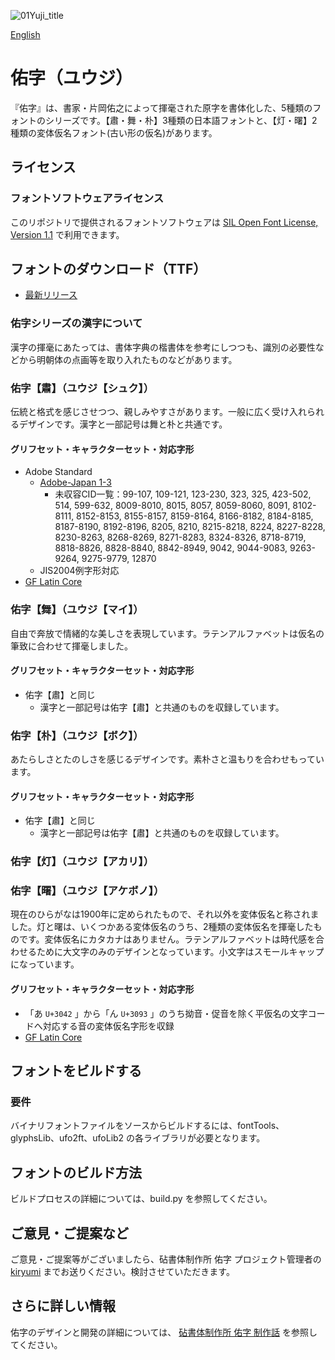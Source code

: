 ![01Yuji_title](https://user-images.githubusercontent.com/57783612/78629155-2dcb0800-78d1-11ea-8f96-867eaab4d39f.png)

[English](https://github.com/Kinutafontfactory/Yuji/blob/master/README.md)

# 佑字（ユウジ）

『佑字』は、書家・片岡佑之によって揮毫された原字を書体化した、5種類のフォントのシリーズです。【肅・舞・朴】3種類の日本語フォントと、【灯・曙】2種類の変体仮名フォント(古い形の仮名)があります。

## ライセンス

### フォントソフトウェアライセンス

このリポジトリで提供されるフォントソフトウェアは [SIL Open Font License, Version 1.1](https://scripts.sil.org/cms/scripts/page.php?site_id=nrsi&id=OFL) で利用できます。

## フォントのダウンロード（TTF）

* [最新リリース](https://github.com/Kinutafontfactory/Yuji/tree/master/fonts/ttf)

### 佑字シリーズの漢字について

漢字の揮毫にあたっては、書体字典の楷書体を参考にしつつも、識別の必要性などから明朝体の点画等を取り入れたものなどがあります。

### 佑字【肅】（ユウジ【シュク】）

伝統と格式を感じさせつつ、親しみやすさがあります。一般に広く受け入れられるデザインです。漢字と一部記号は舞と朴と共通です。

#### グリフセット・キャラクターセット・対応字形

 - Adobe Standard
   - [Adobe-Japan 1-3](https://github.com/adobe-type-tools/Adobe-Japan1)
     - 未収容CID一覧：99-107, 109-121, 123-230, 323, 325, 423-502, 514, 599-632, 8009-8010, 8015, 8057, 8059-8060, 8091, 8102-8111, 8152-8153, 8155-8157, 8159-8164, 8166-8182, 8184-8185, 8187-8190, 8192-8196, 8205, 8210, 8215-8218, 8224, 8227-8228, 8230-8263, 8268-8269, 8271-8283, 8324-8326, 8718-8719, 8818-8826, 8828-8840, 8842-8949, 9042, 9044-9083, 9263-9264, 9275-9779, 12870
   - JIS2004例字形対応
 - [GF Latin Core](https://github.com/googlefonts/gftools/tree/main/Lib/gftools/encodings/GF%20Glyph%20Sets#gf-latin-core)

### 佑字【舞】（ユウジ【マイ】）

自由で奔放で情緒的な美しさを表現しています。ラテンアルファベットは仮名の筆致に合わせて揮毫しました。

#### グリフセット・キャラクターセット・対応字形

 - 佑字【肅】と同じ
   - 漢字と一部記号は佑字【肅】と共通のものを収録しています。

### 佑字【朴】（ユウジ【ボク】）

あたらしさとたのしさを感じるデザインです。素朴さと温もりを合わせもっています。

#### グリフセット・キャラクターセット・対応字形

 - 佑字【肅】と同じ
   - 漢字と一部記号は佑字【肅】と共通のものを収録しています。

### 佑字【灯】（ユウジ【アカリ】）
### 佑字【曙】（ユウジ【アケボノ】）

現在のひらがなは1900年に定められたもので、それ以外を変体仮名と称されました。灯と曙は、いくつかある変体仮名のうち、2種類の変体仮名を揮毫したものです。変体仮名にカタカナはありません。ラテンアルファベットは時代感を合わせるために大文字のみのデザインとなっています。小文字はスモールキャップになっています。

#### グリフセット・キャラクターセット・対応字形

  - 「あ `U+3042` 」から「ん `U+3093` 」のうち拗音・促音を除く平仮名の文字コードへ対応する音の変体仮名字形を収録
  - [GF Latin Core](https://github.com/googlefonts/gftools/tree/main/Lib/gftools/encodings/GF%20Glyph%20Sets#gf-latin-core)

## フォントをビルドする

### 要件

バイナリフォントファイルをソースからビルドするには、fontTools、glyphsLib、ufo2ft、ufoLib2 の各ライブラリが必要となります。

## フォントのビルド方法

ビルドプロセスの詳細については、build.py を参照してください。

## ご意見・ご提案など

ご意見・ご提案等がございましたら、砧書体制作所 佑字 プロジェクト管理者の [kiryumi](mailto:kinutaff@moji-sekkei.jp?subject=[GitHub]%20Yuji) までお送りください。検討させていただきます。

## さらに詳しい情報

佑字のデザインと開発の詳細については、 [砧書体制作所 佑字 制作話](http://www.moji-sekkei.jp/yuji3.html) を参照してください。
